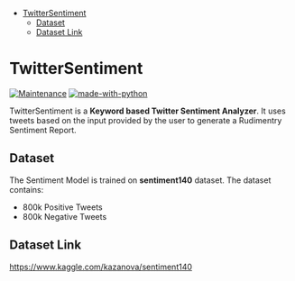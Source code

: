 
- [TwitterSentiment](#twittersentiment)
  * [Dataset](#dataset)
  * [Dataset Link](#dataset-link)




# TwitterSentiment


[![Maintenance](https://img.shields.io/badge/Maintained%3F-yes-green.svg)](https://github.com/codejones/sleepare_DS/graphs/commit-activity) [![made-with-python](https://img.shields.io/badge/Made%20with-Python-1f425f.svg)](https://www.python.org/)


TwitterSentiment is a **Keyword based Twitter Sentiment Analyzer**. It uses tweets based on the input provided by the user to generate a Rudimentry Sentiment Report.

## Dataset

The Sentiment Model is trained on **sentiment140** dataset. The dataset contains: 
* 800k Positive Tweets
* 800k Negative Tweets 

## Dataset Link
https://www.kaggle.com/kazanova/sentiment140